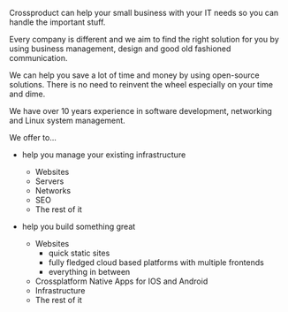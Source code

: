 Crossproduct can help your small business with your IT needs so you can handle the important stuff.

Every company is different and we aim to find the right solution for you by using business management, design and good old fashioned communication.

We can help you save a lot of time and money by using open-source solutions. There is no need to reinvent the wheel especially on your time and dime.

We have over 10 years experience in software development, networking and Linux system management.

We offer to...

* help you manage your existing infrastructure
    * Websites
    * Servers
    * Networks
    * SEO
    * The rest of it

* help you build something great
    * Websites
        * quick static sites
        * fully fledged cloud based platforms with multiple frontends
        * everything in between
    * Crossplatform Native Apps for IOS and Android
    * Infrastructure
    * The rest of it

